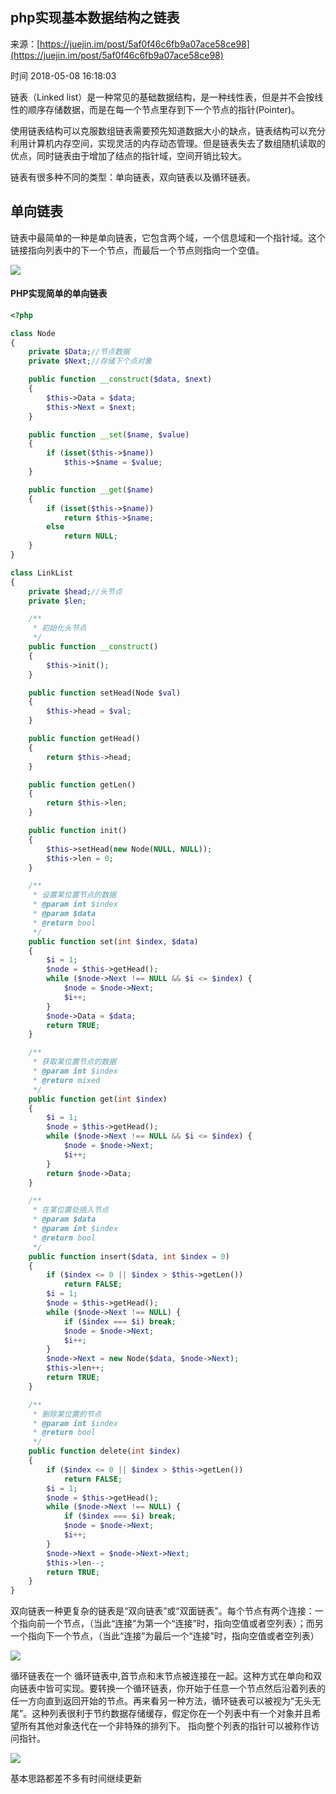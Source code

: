 ## php实现基本数据结构之链表

来源：[https://juejin.im/post/5af0f46c6fb9a07ace58ce98](https://juejin.im/post/5af0f46c6fb9a07ace58ce98)

时间 2018-05-08 16:18:03

 
链表（Linked list）是一种常见的基础数据结构，是一种线性表，但是并不会按线性的顺序存储数据，而是在每一个节点里存到下一个节点的指针(Pointer)。
 
使用链表结构可以克服数组链表需要预先知道数据大小的缺点，链表结构可以充分利用计算机内存空间，实现灵活的内存动态管理。但是链表失去了数组随机读取的优点，同时链表由于增加了结点的指针域，空间开销比较大。
 
链表有很多种不同的类型：单向链表，双向链表以及循环链表。
 
## 单向链表
 
链表中最简单的一种是单向链表，它包含两个域，一个信息域和一个指针域。这个链接指向列表中的下一个节点，而最后一个节点则指向一个空值。
 
 ![][0]
 
#### PHP实现简单的单向链表
 
```php
<?php

class Node
{
    private $Data;//节点数据
    private $Next;//存储下个点对象

    public function __construct($data, $next)
    {
        $this->Data = $data;
        $this->Next = $next;
    }

    public function __set($name, $value)
    {
        if (isset($this->$name))
            $this->$name = $value;
    }

    public function __get($name)
    {
        if (isset($this->$name))
            return $this->$name;
        else
            return NULL;
    }
}

class LinkList
{
    private $head;//头节点
    private $len;

    /**
     * 初始化头节点
     */
    public function __construct()
    {
        $this->init();
    }

    public function setHead(Node $val)
    {
        $this->head = $val;
    }

    public function getHead()
    {
        return $this->head;
    }

    public function getLen()
    {
        return $this->len;
    }

    public function init()
    {
        $this->setHead(new Node(NULL, NULL));
        $this->len = 0;
    }

    /**
     * 设置某位置节点的数据
     * @param int $index
     * @param $data
     * @return bool
     */
    public function set(int $index, $data)
    {
        $i = 1;
        $node = $this->getHead();
        while ($node->Next !== NULL && $i <= $index) {
            $node = $node->Next;
            $i++;
        }
        $node->Data = $data;
        return TRUE;
    }

    /**
     * 获取某位置节点的数据
     * @param int $index
     * @return mixed
     */
    public function get(int $index)
    {
        $i = 1;
        $node = $this->getHead();
        while ($node->Next !== NULL && $i <= $index) {
            $node = $node->Next;
            $i++;
        }
        return $node->Data;
    }

    /**
     * 在某位置处插入节点
     * @param $data
     * @param int $index
     * @return bool
     */
    public function insert($data, int $index = 0)
    {
        if ($index <= 0 || $index > $this->getLen())
            return FALSE;
        $i = 1;
        $node = $this->getHead();
        while ($node->Next !== NULL) {
            if ($index === $i) break;
            $node = $node->Next;
            $i++;
        }
        $node->Next = new Node($data, $node->Next);
        $this->len++;
        return TRUE;
    }

    /**
     * 删除某位置的节点
     * @param int $index
     * @return bool
     */
    public function delete(int $index)
    {
        if ($index <= 0 || $index > $this->getLen())
            return FALSE;
        $i = 1;
        $node = $this->getHead();
        while ($node->Next !== NULL) {
            if ($index === $i) break;
            $node = $node->Next;
            $i++;
        }
        $node->Next = $node->Next->Next;
        $this->len--;
        return TRUE;
    }
}
```
 
双向链表一种更复杂的链表是“双向链表”或“双面链表”。每个节点有两个连接：一个指向前一个节点，（当此“连接”为第一个“连接”时，指向空值或者空列表）；而另一个指向下一个节点，（当此“连接”为最后一个“连接”时，指向空值或者空列表）
 
 ![][1]
 
循环链表在一个 循环链表中,首节点和末节点被连接在一起。这种方式在单向和双向链表中皆可实现。要转换一个循环链表，你开始于任意一个节点然后沿着列表的任一方向直到返回开始的节点。再来看另一种方法，循环链表可以被视为“无头无尾”。这种列表很利于节约数据存储缓存，假定你在一个列表中有一个对象并且希望所有其他对象迭代在一个非特殊的排列下。 指向整个列表的指针可以被称作访问指针。
 
 ![][2]
 
基本思路都差不多有时间继续更新
 


[0]: ./img/6FVBniZ.png 
[1]: ./img/VV3aaiI.png 
[2]: ./img/MZFFJjA.png 